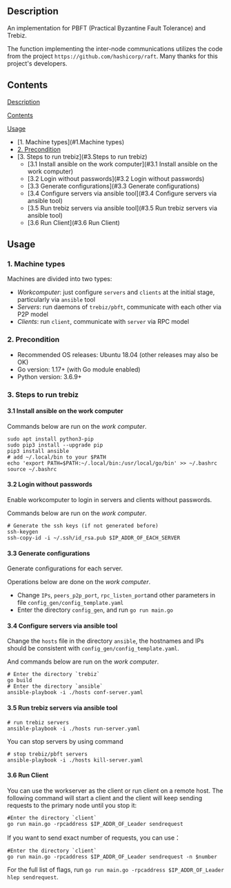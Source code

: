## Description
An implementation for PBFT (Practical Byzantine Fault Tolerance) and Trebiz. 

The function implementing the inter-node communications utilizes the code from the project `https://github.com/hashicorp/raft`. Many thanks for this project's developers.

## Contents

[Description](#Description)

[Contents](#Contents)

[Usage](#Usage)

- [1. Machine types](#1.Machine types)
- [2. Precondition](#2.Precondition)
- [3. Steps to run trebiz](#3.Steps to run trebiz)
  - [3.1 Install ansible on the work computer](#3.1 Install ansible on the work computer)
  - [3.2 Login without passwords](#3.2 Login without passwords)
  - [3.3 Generate configurations](#3.3 Generate configurations)
  - [3.4 Configure servers via ansible tool](#3.4 Configure servers via ansible tool)
  - [3.5 Run trebiz servers via ansible tool](#3.5 Run trebiz servers via ansible tool)
  - [3.6 Run Client](#3.6 Run Client)

## Usage
### 1. Machine types
Machines are divided into two types:
- *Workcomputer*: just configure `servers` and `clients` at the initial stage, particularly via `ansible` tool 
- *Servers*: run daemons of `trebiz/pbft`, communicate with each other via P2P model
- *Clients*: run `client`, communicate with `server` via RPC model 

### 2. Precondition
- Recommended OS releases: Ubuntu 18.04 (other releases may also be OK)
- Go version: 1.17+ (with Go module enabled)
- Python version: 3.6.9+

### 3. Steps to run trebiz

#### 3.1 Install ansible on the work computer
Commands below are run on the *work computer*.
```shell script
sudo apt install python3-pip
sudo pip3 install --upgrade pip
pip3 install ansible
# add ~/.local/bin to your $PATH
echo 'export PATH=$PATH:~/.local/bin:/usr/local/go/bin' >> ~/.bashrc
source ~/.bashrc
```

#### 3.2 Login without passwords
Enable workcomputer to login in servers and clients without passwords.

Commands below are run on the *work computer*.
```shell script
# Generate the ssh keys (if not generated before)
ssh-keygen
ssh-copy-id -i ~/.ssh/id_rsa.pub $IP_ADDR_OF_EACH_SERVER
```

#### 3.3 Generate configurations
Generate configurations for each server.

Operations below are done on the *work computer*.

- Change `IPs`, `peers_p2p_port`,  `rpc_listen_port`and other parameters  in file `config_gen/config_template.yaml`
- Enter the directory `config_gen`, and run `go run main.go`

#### 3.4 Configure servers via ansible tool
Change the `hosts` file in the directory `ansible`, the hostnames and IPs should be consistent with `config_gen/config_template.yaml`.

And commands below are run on the *work computer*.

```shell script
# Enter the directory `trebiz`
go build
# Enter the directory `ansible`
ansible-playbook -i ./hosts conf-server.yaml
```

#### 3.5 Run trebiz servers via ansible tool
```shell script
# run trebiz servers
ansible-playbook -i ./hosts run-server.yaml
```

You can stop servers by using command

```shell
# stop trebiz/pbft servers
ansible-playbook -i ./hosts kill-server.yaml
```

#### 3.6 Run Client

You can use the workserver as the client or run client on a remote host. The following command will start a client and the client will keep sending requests to  the primary node until you stop it:

```shell
#Enter the directory `client`
go run main.go -rpcaddress $IP_ADDR_OF_Leader sendrequest
```

If you want to send exact number of requests, you can use：

```shell
#Enter the directory `client`
go run main.go -rpcaddress $IP_ADDR_OF_Leader sendrequest -n $number
```

For the full list of flags, run `go run main.go -rpcaddress $IP_ADDR_OF_Leader hlep sendrequest`.

